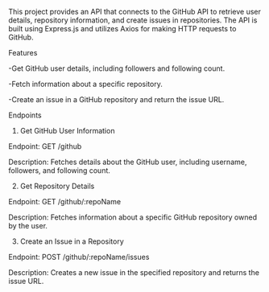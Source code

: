 This project provides an API that connects to the GitHub API to retrieve user details, repository information, and create issues in repositories. The API is built using Express.js and utilizes Axios for making HTTP requests to GitHub.

Features

-Get GitHub user details, including followers and following count.

-Fetch information about a specific repository.

-Create an issue in a GitHub repository and return the issue URL.

Endpoints

1. Get GitHub User Information

Endpoint: GET /github


Description: Fetches details about the GitHub user, including username, followers, and following count.

2. Get Repository Details

Endpoint: GET /github/:repoName

Description: Fetches information about a specific GitHub repository owned by the user.

3. Create an Issue in a Repository

Endpoint: POST /github/:repoName/issues

Description: Creates a new issue in the specified repository and returns the issue URL.